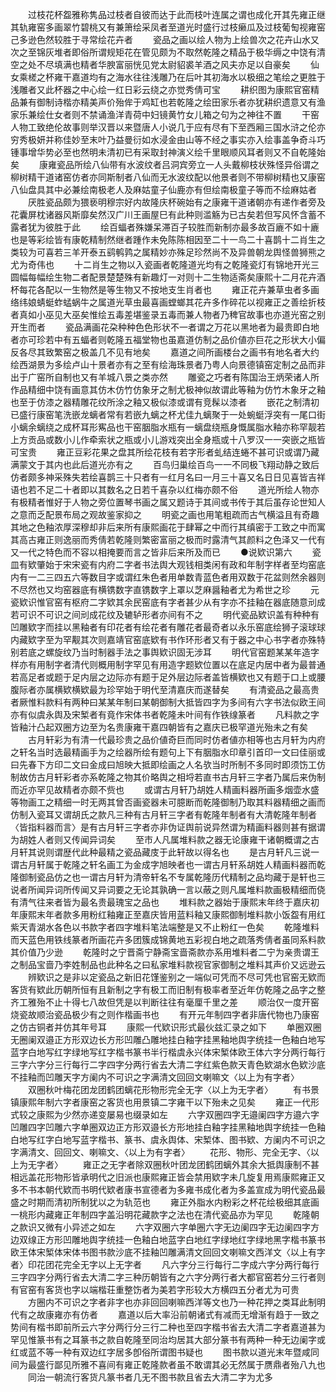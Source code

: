 <!-- { "loadSidebar": true } -->
　　过枝花杯盌雅称隽品过枝者自彼而达于此而枝叶连属之谓也成化开其先雍正继其轨雍窑多画翠竹碧桃又有兼箫绘采凤者至道光时盛行过枝癞瓜及过枝葡匋视雍窑己多逊色然较胜于寻常绘花卉者
　　瓷品之画以绘人物为上绘兽次之花卉山水又次之至锦灰堆者即俗所谓规矩花在管见颇为不取然乾隆之精品于极华缛之中饶有清空之处不尽填满也精者华腴富丽恍见党太尉貂裘羊酒之风夫亦足以自豪矣
　　仙女乘槎之杯雍干嘉道均有之海水往往浅雕乃在后叶其初海水以极细之笔绘之更胜于浅雕者又此杯器之中心绘一红日彩云绕之亦觉秀倩可宝
　　耕织图为康熙官窑精品兼有御制诗楷亦精美声价殆侔于鸡缸也若乾隆之绘田家乐者亦犹耕织遗意又有渔家乐兼绘仕女者则不禁诵渔洋青荷中妇镜黄竹女儿箱之句为之神往不置
　　干窑人物工致绝伦故事则举汉晋以来暨唐人小说几于应有尽有下至西厢三国水浒之伦亦穷秀极妍并称佳妙至末叶乃益曼衍如水浸金由山等不经之事实亦入绘事盖争奇斗巧锺事增华势必至也然明未清初已有采取封神演义绘千里眼顺风耳者则又不自乾隆始矣
　　康雍瓷品所绘八仙带有水波纹者吕洞宾旁立一人头戴柳枝状殊怪异俗谓之柳树精干道诸窑仿者亦同斯制者八仙而无水波纹配以他景者则不带柳树精也又康窑八仙盘具其中必兼绘南极老人及麻姑童子仙鹿亦有但绘南极童子等而不绘麻姑者
　　厌胜瓷品颇为猥亵明穆宗好内故隆庆杯碗始有之康雍干道诸朝亦有递作者旁及花囊屏枕诸器风斯靡矣然汉广川王画屋巳有此种则滥觞为已古矣若但写风怀含蓄不露者犹为彼胜于此
　　绘百蝠者殊嫌呆滞百子较胜而新制亦最多故百廘不如十廘也是等彩绘皆有康乾精制然继者踵作未免陈陈相因至二十一鸟二十喜鹊十二肖生之类较为可喜若三羊开泰五鹞鹌鹑之属精妙亦殊足珍然尚不及异兽朝龙舆怪兽狮熊之尤为奇伟也
　　十二肖生之物以入瓷画者乾隆道光均有之乾隆瓷灯有锦地开光三圆幅每幅绘生物二者配景楚楚殊有新趣灯一对则十二生物适斋矣康熙十二月花卉酒杯每花各配以一生物然是等生物又不按地支生肖者也
　　雍正花卉兼草虫者多画络纬娘蜻蜓蚱蜢蜗牛之属道光草虫最喜画螳螂其花卉多作碎花以视雍正之善绘折枝者真如小巫见大巫矣惟绘五毒差堪鉴录五毒而兼人物者乃稗官故事也亦道光窑之别开生而者
　　瓷品满画花朶种种色色形状不一者谓之万花以黑地者为最贵即白地者亦可珍若中有五蝠者则乾隆五福堂物也虽嘉道仿制之品价値亦巨花之形状大小偏反各尽其致繁窑之极盖几不见有地矣
　　嘉道之间所画楼台之画书有地名者大约绘西湖景为多绘卢山十景者亦有之至有绘海珠景者乃粤人向景德镇窑定制之品而非出于广窑所自制也又有羊城八景之类亦然
　　雕瓷之巧者有陈国治王炳荣诸人所作品精细中饶有画意其仿木仿竹仿象牙之制尤极神似故谓此等釉为仿竹木象牙之釉也至于仿漆之器精雕花纹所涂之釉又极似漆或谓有竞髹以漆者
　　嵌花之制清初已盛行康窑笔洗嵌龙螭者常有若嵌九螭之杯尤佳九螭聚于一处蜿蜓浮突有一尾口街小螭余螭绕之成杯耳形寯品也干窑胭脂水瓶有一螭盘绕瓶身慨属脂水釉亦称罕靓若上方贡品或数小儿作牵索状之瓶或小儿游戏突出全身瓶或十八罗汉一一突嵌之瓶皆可宝贵
　　雍正豆彩花果之盘其所绘花枝有若字形者虬结连蜷不甚可识或谓乃藏满蒙文于其内也此后道光亦有之
　　百鸟归巢绘百鸟一一不同极飞翔动静之致后仿者颇多神采殊失若绘喜鹊三十只者有一红月名曰一月三十喜又名日日见喜皆吉祥语也若不足二十者即以其数名之日若千喜杂以红梅亦颇不俗
　　道光所绘人物亦有极精者惟好于人物之旁位置琴书画之属又题诗于其间或书传于其后虽存论世知人之意而乏配景布局之观故鉴家抑之
　　明瓷之画也用笔粗疏而古气横溢且有奇趣其地之色釉浓厚深穆却非后来所有康熙画花于肆幂之中而行其缜密于工致之中而寓其高古雍正则逸丽而秀倩若乾隆则繁密富丽之极而时露清气其颜料之色泽又一代有又一代之特色而不容以相掩要而言之皆非后来所及而已
　　●说欵识第六
　　瓷皿有欵肇始于宋宋瓷有内府二字者书法舆大观钱相类闲有政和年制字样者至均窑底内有一二三四五六等数目字或谓红朱色者用单数青蓝色者用双数于花盆则然余器则不尽然也又均窑器底有横镌数字直镌数字上罩以芝麻醤釉者尤为希世之珍
　　元瓷欵识惟官窑有枢府二字欵其余民窑底有字者甚少从有字亦不挂釉在器底随意刓成若可识不可识之间刓成花纹及辘轳形者亦间有不之
　　明代瓷品欵识盖有种种有凹雕欵字而挂以黑釉者有印花者有绘花者有雕花者最奇者以永乐窑底绘狮子滚球球内藏欵字至为罕觏其次则嘉靖官窑底欵有书作环形者又有于器之中心书字者亦殊特别若底之螺旋纹乃当时制器手法之事舆欵识固无涉耳
　　明代官窑题某某年造字样亦有用制字者清代则概用制字罕见有用造字题欵位置以在底足内居中者为最普通若高足者或题于足内层之边际亦有题于足外层边际者盖皆横欵也又有题于口上或腰腹际者亦属横欵横欵最为珍罕始于明代至清嘉庆而遂替矣
　　有清瓷品之最高贵者厥惟料款料有两种曰某某年制曰某朝御制大抵皆四字为多间有六字书法似欧王间亦有似虞永舆及宋椠者有竟作宋体书者乾隆未叶间有作铁缐篆者
　　凡料款之字皆釉汁凸起双圈方边至为名贵康雍干嘉四朝皆有之嘉庆已极罕道光殆未之有矣
　　古月轩彩为有清一代最珍贵之品价値奇巨而同时仿者値亦相等也古月轩为内府之轩名当时选最精画手为之绘器所绘有题句上下有胭脂水印章引首印一文曰佳丽或曰先春下方印二文曰金成曰旭映大抵即绘画之人名欤当时所制不多同时即须饬工仿制故仿古月轩彩者亦系乾隆之物其价略舆之相埒若直书古月轩三字者乃属后来伪制而近亦罕见故精者亦颇不赀也
　　或谓古月轩乃胡姓人精画料器所画多烟壶水盛等物画工之精细一时无两其曾否画瓷器未可臆断而乾隆御制乃取其料器精细之画而仿制入瓷耳又谓胡氏之款凡三种有古月轩三字者有乾隆年制者有大清乾隆年制者〈皆指料器而言〉是有古月轩三字者亦非伪证舆前说异然谓为精画料器则甚有据谓为胡姓人者则又传闻异词矣
　　至市人凡属堆料款之器无论康雍干诸朝概谓之古月轩其说则谓歴代此种最精之瓷品藏庋于此轩故以得名也
　　是古月轩凡三说一谓古月轩属于乾隆之轩名画工为金成字旭映者也一谓古月轩系胡姓人精画料器而乾隆御制瓷品仿之也一谓古月轩为清帝轩名不专属乾隆历代精制之品均藏于是轩也三说者所闻异词所传闻又异词要之无论其孰确一言以蔽之则凡属堆料款画极精细而侥有清气往来者皆为最名贵最瑰宝之品也
　　堆料款之器始于康熙末年终于嘉庆初年康熙末年者款多用粉红釉雍正至嘉庆皆用蓝料釉又康熙御制堆料款小饭盌有用红紫天青湖水各色以书款字者四字堆料笔法端整是又不止粉红一色矣
　　乾隆堆料而天蓝色用铁线篆者所画花卉多团簇成锦黄地五彩视白地之疏落秀倩者虽同系料款其价值乃少逊
　　乾隆时之宁晋斋宁静斋宝啬斋款亦系用堆料者二宁为亲贵谓王之制品宝啬乃李姓制品也此种名之曰私家堆料款视官家御制之堆料其声价又远逊云
　　辨欵识之是非以定瓷品之新旧花馑鉴别之一端似可凭而不尽可凭也官窑无欵而客货有欵此历朝所恒有且新制之字有极工而旧制有极率者至近年仿乾隆之品字之整齐工雅殆不止十得七八故但凭是以判断往往有毫厘千里之差
　　顺治仅一度开窑烧瓷故顺治瓷品极少有之则作楷画书也
　　有开元年制四字者非唐代物也乃康窑之仿古铜者并仿其年号耳
　　康熙一代欵识形式最伙兹汇录之如下
　　单圈双圈无圈阑双邉正方形双边长方形凹雕凸雕地挂白釉字挂黑釉地舆字统挂一色釉白地写蓝字白地写红字绿地写红字楷书篆书半行楷虞永兴体宋椠体欧王体六字分两行每行三字六字分三行每行二字四字分两行省去大清二字红紫色款天青色欵湖水色欵沙底不挂釉而凹雕天字方阑内不可识之字满清文回回文喇嘛文〈以上为有字者〉
　　双圈秋叶梅花团龙团鹤团螭花形物形完全无字〈以上为无字者〉
　　有书景镇康熙年制六字者康窑之客货也用景镇二字雍干以下殆未之见矣
　　雍正一代形式较之康熙为少然亦递变屡易也缀录如左
　　六字双圈四字无邉阑四字方邉六字凹雕四字凹雕六字单圈双边正方形双邉长方形地挂白釉字挂黑釉地舆字统挂一色釉白地写红字白地写蓝字楷书、篆书、虞永舆体、宋椠体、图书欵、方阑内不可识之字满清文、回回文、喇嘛文、〈以上为有字者〉
　　花形、物形、完全无字、〈以上为无字者〉
　　雍正之无字者除双圈秋叶团龙团鹤团螭外其余大抵舆康制不甚相远盖花形物形皆承明代之旧派也康熙雍正皆会禁用欵字未几旋复用焉康熙雍正又多不书本朝代欵而书明代欵者康书宣德者为多雍书成化者为多盖宣成为明代瓷品最盛之时期而清初所制犹以之为轨范也
　　雍正外脂水内粉彩之杯花绘极细其底画一桃形内藏雍正年制四字盖沿明花藏款字之法也在清代瓷品亦为罕见
　　乾隆朝之款识又微有小异述之如左
　　六字双圈六字单圈六字无边阑四字无边阑四字方边双缐正方形凹雕地舆字统挂一色釉白地蓝字白地红字绿地红字绿地黑字楷书篆书欧王体宋椠体宋体书图书款沙底不挂釉凹雕满清文回回文喇嘛文西洋文〈以上有字者〉印花团花完全无字以上无字者
　　凡六字分三行每行二字成六字分两行每行三字四字分两行省去大清二字三种历朝皆有之六字分两行者大都官窑若分三行者则有官窑有客货也字以端楷荘重整饬者为美若字形较大方横四五分者尤为可贵
　　方圈内不可识之字者非字也亦非回回喇嘛西洋等文也乃一种花押之类耳此制明代有之故康雍亦有仿者
　　嘉道以后大率沿前朝诸式有减而无增渐有趋于一致之势间有楷书即前所云六字分两行分三行二种也至四字楷书省去大清二字者嘉道甚为罕见惟篆书有之耳篆书之款自乾隆至同治均居其大部分篆书有两种一种无边阑字或红或蓝不等一种有双边红字居多卽俗所谓图书疑也
　　图书款以道光末年暨咸同间为最盛行鄙见所雅不喜间有雍正乾隆款者虽不敢谓其必无然属于赝鼎者殆八九也
　　同治一朝流行客货凡篆书者几无不图书款且省去大清二字为尤多

